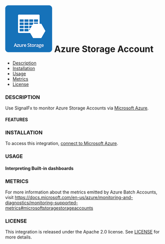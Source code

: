 # ![](./img/integrations_azurestorage.png) Azure Storage Account

- [Description](#description)
- [Installation](#installation)
- [Usage](#usage)
- [Metrics](#metrics)
- [License](#license)

### DESCRIPTION

Use SignalFx to monitor Azure Storage Accounts via [Microsoft Azure](https://github.com/signalfx/integrations/tree/master/azure)[](sfx_link:azure).

#### FEATURES

### INSTALLATION

To access this integration, [connect to Microsoft Azure](https://github.com/signalfx/integrations/tree/master/azure)[](sfx_link:azure).

### USAGE

#### Interpreting Built-in dashboards




### METRICS

For more information about the metrics emitted by Azure Batch Accounts, visit https://docs.microsoft.com/en-us/azure/monitoring-and-diagnostics/monitoring-supported-metrics#microsoftstoragestorageaccounts

### LICENSE

This integration is released under the Apache 2.0 license. See [LICENSE](./LICENSE) for more details.
